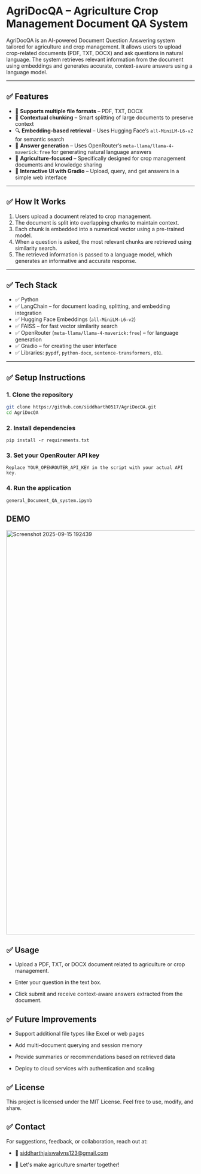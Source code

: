 # AgriDocQA – Agriculture Crop Management Document QA System

AgriDocQA is an AI-powered Document Question Answering system tailored for agriculture and crop management. It allows users to upload crop-related documents (PDF, TXT, DOCX) and ask questions in natural language. The system retrieves relevant information from the document using embeddings and generates accurate, context-aware answers using a language model.

---

## ✅ Features

- 📂 **Supports multiple file formats** – PDF, TXT, DOCX
- 🧠 **Contextual chunking** – Smart splitting of large documents to preserve context
- 🔍 **Embedding-based retrieval** – Uses Hugging Face’s `all-MiniLM-L6-v2` for semantic search
- 🤖 **Answer generation** – Uses OpenRouter’s `meta-llama/llama-4-maverick:free` for generating natural language answers
- 🌱 **Agriculture-focused** – Specifically designed for crop management documents and knowledge sharing
- 🚀 **Interactive UI with Gradio** – Upload, query, and get answers in a simple web interface

---

## ✅ How It Works

1. Users upload a document related to crop management.
2. The document is split into overlapping chunks to maintain context.
3. Each chunk is embedded into a numerical vector using a pre-trained model.
4. When a question is asked, the most relevant chunks are retrieved using similarity search.
5. The retrieved information is passed to a language model, which generates an informative and accurate response.

---

## ✅ Tech Stack

- ✅ Python
- ✅ LangChain – for document loading, splitting, and embedding integration
- ✅ Hugging Face Embeddings (`all-MiniLM-L6-v2`)
- ✅ FAISS – for fast vector similarity search
- ✅ OpenRouter (`meta-llama/llama-4-maverick:free`) – for language generation
- ✅ Gradio – for creating the user interface
- ✅ Libraries: `pypdf`, `python-docx`, `sentence-transformers`, etc.

---

## ✅ Setup Instructions

### 1. Clone the repository

```bash
git clone https://github.com/siddharth0517/AgriDocQA.git
cd AgriDocQA
```
### 2. Install dependencies
```
pip install -r requirements.txt

```
### 3. Set your OpenRouter API key
```
Replace YOUR_OPENROUTER_API_KEY in the script with your actual API key.
```
### 4. Run the application
```
general_Document_QA_system.ipynb
```
## DEMO 

<img width="1920" height="1080" alt="Screenshot 2025-09-15 192439" src="https://github.com/user-attachments/assets/ea62a015-9e6c-4dce-9c33-727158b85117" />

## ✅ Usage

+ Upload a PDF, TXT, or DOCX document related to agriculture or crop management.

+ Enter your question in the text box.

+ Click submit and receive context-aware answers extracted from the document.

## ✅ Future Improvements

+ Support additional file types like Excel or web pages

+ Add multi-document querying and session memory

+ Provide summaries or recommendations based on retrieved data

+ Deploy to cloud services with authentication and scaling

## ✅ License

This project is licensed under the MIT License. Feel free to use, modify, and share.

## ✅ Contact

For suggestions, feedback, or collaboration, reach out at:
+ 📧 siddharthjaiswalvns123@gmail.com

+ 🌱 Let's make agriculture smarter together!
